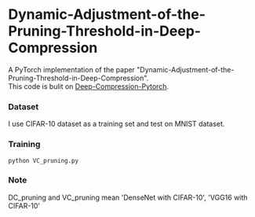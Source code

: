 # Dynamic-Adjustment-of-the-Pruning-Threshold-in-Deep-Compression


A PyTorch implementation of the paper "Dynamic-Adjustment-of-the-Pruning-Threshold-in-Deep-Compression".  
This code is bulit on [Deep-Compression-Pytorch](https://github.com/mightydeveloper/Deep-Compression-PyTorch.git).

  
### Dataset
I use CIFAR-10 dataset as a training set and test on MNIST dataset.

  
### Training
```
python VC_pruning.py
```

  
### Note
  DC_pruning and VC_pruning mean 'DenseNet with CIFAR-10', 'VGG16 with CIFAR-10'
